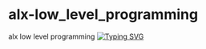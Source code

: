 # alx-low_level_programming
alx low level programming
[![Typing SVG](https://readme-typing-svg.demolab.com/?lines=Welcome+to+ALX+low+level+programming)](https://git.io/typing-svg)
